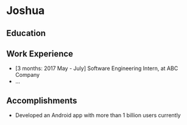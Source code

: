 # Joshua

## Education

## Work Experience

* [3 months: 2017 May - July] Software Engineering Intern, at ABC Company
* ...

## Accomplishments

* Developed an Android app with more than 1 billion users currently